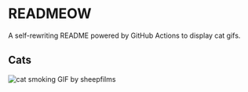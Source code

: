 # READMEOW

A self-rewriting README powered by GitHub Actions to display cat gifs.

## Cats

![cat smoking GIF by sheepfilms](https://media2.giphy.com/media/v1.Y2lkPTlhY2QwMmRhaW5wZngxdWQwY2ZpZXBkNHp2ejI0OWhyZTV4bHVmNWhncXA1c2VoaCZlcD12MV9naWZzX3NlYXJjaCZjdD1n/l0ExdMHUDKteztyfe/200.gif)
